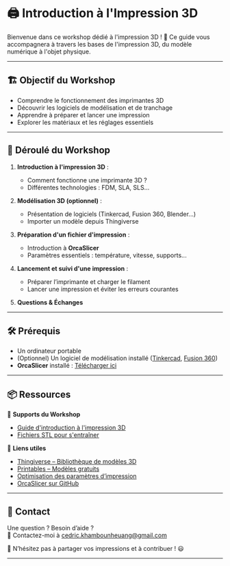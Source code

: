 # 🖨️ Introduction à l'Impression 3D  

Bienvenue dans ce workshop dédié à l'impression 3D ! 🚀 Ce guide vous accompagnera à travers les bases de l'impression 3D, du modèle numérique à l'objet physique.  

---

## 🏗️ Objectif du Workshop  

- Comprendre le fonctionnement des imprimantes 3D  
- Découvrir les logiciels de modélisation et de tranchage  
- Apprendre à préparer et lancer une impression  
- Explorer les matériaux et les réglages essentiels  

---

## 📅 Déroulé du Workshop  

1. **Introduction à l'impression 3D** :  
   - Comment fonctionne une imprimante 3D ?  
   - Différentes technologies : FDM, SLA, SLS...  

2. **Modélisation 3D (optionnel)** :  
   - Présentation de logiciels (Tinkercad, Fusion 360, Blender...)  
   - Importer un modèle depuis Thingiverse  

3. **Préparation d'un fichier d'impression** :  
   - Introduction à **OrcaSlicer**  
   - Paramètres essentiels : température, vitesse, supports...  

4. **Lancement et suivi d'une impression** :  
   - Préparer l’imprimante et charger le filament  
   - Lancer une impression et éviter les erreurs courantes  

5. **Questions & Échanges**  

---

## 🛠️ Prérequis  

- Un ordinateur portable  
- (Optionnel) Un logiciel de modélisation installé ([Tinkercad](https://www.tinkercad.com/), [Fusion 360](https://www.autodesk.com/products/fusion-360/overview))  
- **OrcaSlicer** installé : [Télécharger ici](https://github.com/SoftFever/OrcaSlicer)  

---

## 📦 Ressources  

📄 **Supports du Workshop**  
- [Guide d'introduction à l'impression 3D](docs/guide.pdf)  
- [Fichiers STL pour s'entraîner](models/)  

📌 **Liens utiles**  
- [Thingiverse – Bibliothèque de modèles 3D](https://www.thingiverse.com/)  
- [Printables – Modèles gratuits](https://www.printables.com/)  
- [Optimisation des paramètres d’impression](https://teachingtechyt.github.io/calibration.html)  
- [OrcaSlicer sur GitHub](https://github.com/SoftFever/OrcaSlicer)  

---

## 💬 Contact  

Une question ? Besoin d’aide ?  
📧 Contactez-moi à cedric.khambounheuang@gmail.com  

📢 N’hésitez pas à partager vos impressions et à contribuer ! 😃  

---
